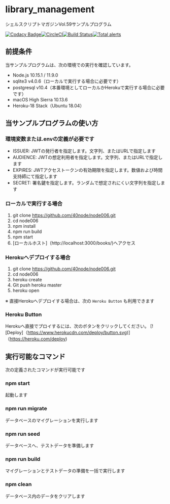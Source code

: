 # library_management
シェルスクリプトマガジンVol.59サンプルプログラム

[![Codacy Badge](https://api.codacy.com/project/badge/Grade/336194eac9d54b1abea23fda12544e74)](https://www.codacy.com/app/app107724887/node006?utm_source=github.com&amp;utm_medium=referral&amp;utm_content=40node/node006&amp;utm_campaign=Badge_Grade)[![CircleCI](https://circleci.com/gh/40node/node006.svg?style=svg)](https://circleci.com/gh/40node/node006)[![Build Status](https://travis-ci.org/40node/node006.svg?branch=master)](https://travis-ci.org/40node/node006)[![Total alerts](https://img.shields.io/lgtm/alerts/g/40node/node006.svg?logo=lgtm&logoWidth=18)](https://lgtm.com/projects/g/40node/node006/alerts/)

## 前提条件

当サンプルプログラムは、次の環境での実行を確認しています。

 - Node.js 10.15.1 / 11.9.0
 - sqlite3 v4.0.6（ローカルで実行する場合に必要です）
 - postgresql v10.4（本番環境としてローカルかHerokuで実行する場合に必要です）
 - macOS High Sierra 10.13.6
 - Heroku-18 Stack（Ubuntu 18.04）

## 当サンプルプログラムの使い方

### 環境変数または.envの定義が必要です

- ISSUER: JWTの発行者を指定します。文字列、またはURLで指定します
- AUDIENCE: JWTの想定利用者を指定します。文字列、またはURLで指定します
- EXPIRES: JWTアクセストークンの有効期限を指定します。数値および時間支持師にて指定します
- SECRET: 署名鍵を指定します。ランダムで想定されにくい文字列を指定します

### ローカルで実行する場合

1. git clone https://github.com/40node/node006.git
2. cd node006
3. npm install
4. npm run build
5. npm start
6. [ローカルホスト]（http://localhost:3000/books/)へアクセス

### Herokuへデプロイする場合

1. git clone https://github.com/40node/node006.git
2. cd node006
3. heroku create
4. Git push heroku master
5. heroku open

※ 直接Herokuへデプロイする場合は、次の `Heroku Button` も利用できます

### Heroku Button

Herokuへ直接でプロイするには、次のボタンをクリックしてください。
[![Deploy]（https://www.herokucdn.com/deploy/button.svg)]（https://heroku.com/deploy)

## 実行可能なコマンド

次の定義されたコマンドが実行可能です

### npm start

起動します

### npm run migrate

データベースのマイグレーションを実行します

### npm run seed

データベースへ、テストデータを準備します

### npm run build

マイグレーションとテストデータの準備を一括で実行します

### npm clean

データベース内のデータをクリアします
